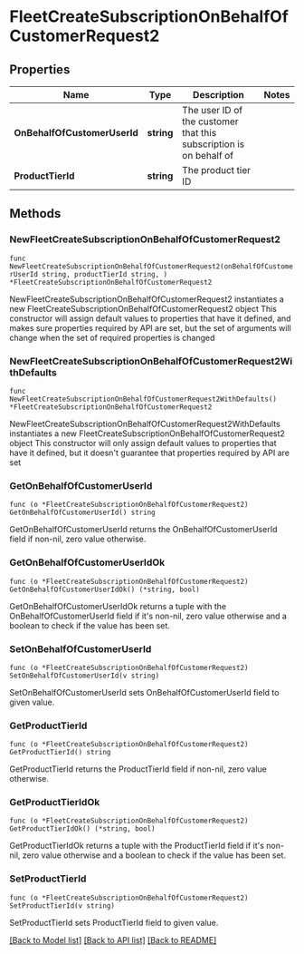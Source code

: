# FleetCreateSubscriptionOnBehalfOfCustomerRequest2

## Properties

Name | Type | Description | Notes
------------ | ------------- | ------------- | -------------
**OnBehalfOfCustomerUserId** | **string** | The user ID of the customer that this subscription is on behalf of | 
**ProductTierId** | **string** | The product tier ID | 

## Methods

### NewFleetCreateSubscriptionOnBehalfOfCustomerRequest2

`func NewFleetCreateSubscriptionOnBehalfOfCustomerRequest2(onBehalfOfCustomerUserId string, productTierId string, ) *FleetCreateSubscriptionOnBehalfOfCustomerRequest2`

NewFleetCreateSubscriptionOnBehalfOfCustomerRequest2 instantiates a new FleetCreateSubscriptionOnBehalfOfCustomerRequest2 object
This constructor will assign default values to properties that have it defined,
and makes sure properties required by API are set, but the set of arguments
will change when the set of required properties is changed

### NewFleetCreateSubscriptionOnBehalfOfCustomerRequest2WithDefaults

`func NewFleetCreateSubscriptionOnBehalfOfCustomerRequest2WithDefaults() *FleetCreateSubscriptionOnBehalfOfCustomerRequest2`

NewFleetCreateSubscriptionOnBehalfOfCustomerRequest2WithDefaults instantiates a new FleetCreateSubscriptionOnBehalfOfCustomerRequest2 object
This constructor will only assign default values to properties that have it defined,
but it doesn't guarantee that properties required by API are set

### GetOnBehalfOfCustomerUserId

`func (o *FleetCreateSubscriptionOnBehalfOfCustomerRequest2) GetOnBehalfOfCustomerUserId() string`

GetOnBehalfOfCustomerUserId returns the OnBehalfOfCustomerUserId field if non-nil, zero value otherwise.

### GetOnBehalfOfCustomerUserIdOk

`func (o *FleetCreateSubscriptionOnBehalfOfCustomerRequest2) GetOnBehalfOfCustomerUserIdOk() (*string, bool)`

GetOnBehalfOfCustomerUserIdOk returns a tuple with the OnBehalfOfCustomerUserId field if it's non-nil, zero value otherwise
and a boolean to check if the value has been set.

### SetOnBehalfOfCustomerUserId

`func (o *FleetCreateSubscriptionOnBehalfOfCustomerRequest2) SetOnBehalfOfCustomerUserId(v string)`

SetOnBehalfOfCustomerUserId sets OnBehalfOfCustomerUserId field to given value.


### GetProductTierId

`func (o *FleetCreateSubscriptionOnBehalfOfCustomerRequest2) GetProductTierId() string`

GetProductTierId returns the ProductTierId field if non-nil, zero value otherwise.

### GetProductTierIdOk

`func (o *FleetCreateSubscriptionOnBehalfOfCustomerRequest2) GetProductTierIdOk() (*string, bool)`

GetProductTierIdOk returns a tuple with the ProductTierId field if it's non-nil, zero value otherwise
and a boolean to check if the value has been set.

### SetProductTierId

`func (o *FleetCreateSubscriptionOnBehalfOfCustomerRequest2) SetProductTierId(v string)`

SetProductTierId sets ProductTierId field to given value.



[[Back to Model list]](../README.md#documentation-for-models) [[Back to API list]](../README.md#documentation-for-api-endpoints) [[Back to README]](../README.md)


